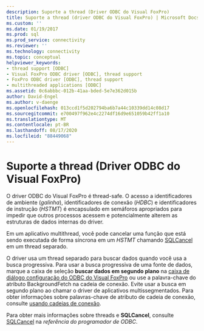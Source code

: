 ```yaml
---
description: Suporte a thread (Driver ODBC do Visual FoxPro)
title: Suporte a thread (driver ODBC do Visual FoxPro) | Microsoft Docs
ms.custom: ''
ms.date: 01/19/2017
ms.prod: sql
ms.prod_service: connectivity
ms.reviewer: ''
ms.technology: connectivity
ms.topic: conceptual
helpviewer_keywords:
- thread support [ODBC]
- Visual FoxPro ODBC driver [ODBC], thread support
- FoxPro ODBC driver [ODBC], thread support
- multithreaded applications [ODBC]
ms.assetid: 0c6abbbc-012b-41aa-bded-5e7e362d015b
author: David-Engel
ms.author: v-daenge
ms.openlocfilehash: 013ccd1f5d202794ba6b7a44c10339dd14c08d17
ms.sourcegitcommit: e700497f962e4c2274df16d9e651059b42ff1a10
ms.translationtype: MT
ms.contentlocale: pt-BR
ms.lasthandoff: 08/17/2020
ms.locfileid: "88449068"
---
```

# <a name="thread-support-visual-foxpro-odbc-driver"></a>Suporte a thread (Driver ODBC do Visual FoxPro)
O driver ODBC do Visual FoxPro é thread-safe. O acesso a identificadores de ambiente (*galinha*), identificadores de conexão (*HDBC*) e identificadores de instrução (*HSTMT*) é encapsulado em semáforos apropriados para impedir que outros processos acessem e potencialmente alterem as estruturas de dados internas do driver.  
  
 Em um aplicativo multithread, você pode cancelar uma função que está sendo executada de forma síncrona em um *HSTMT* chamando [SQLCancel](../../odbc/microsoft/sqlcancel-visual-foxpro-odbc-driver.md) em um thread separado.  
  
 O driver usa um thread separado para buscar dados quando você usa a busca progressiva. Para usar a busca progressiva de uma fonte de dados, marque a caixa de seleção **buscar dados em segundo plano** na [caixa de diálogo configuração do ODBC do Visual FoxPro](../../odbc/microsoft/odbc-visual-foxpro-setup-dialog-box.md) ou use a palavra-chave do atributo BackgroundFetch na cadeia de conexão. Evite usar a busca em segundo plano ao chamar o driver de aplicativos multissegmentados. Para obter informações sobre palavras-chave de atributo de cadeia de conexão, consulte [usando cadeias de conexão](../../odbc/microsoft/using-connection-strings.md).  
  
 Para obter mais informações sobre threads e **SQLCancel**, consulte [SQLCancel](../../odbc/reference/syntax/sqlcancel-function.md) na *referência do programador de ODBC*.
